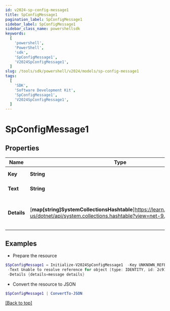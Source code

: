 ```yaml
---
id: v2024-sp-config-message1
title: SpConfigMessage1
pagination_label: SpConfigMessage1
sidebar_label: SpConfigMessage1
sidebar_class_name: powershellsdk
keywords:
  [
    'powershell',
    'PowerShell',
    'sdk',
    'SpConfigMessage1',
    'V2024SpConfigMessage1',
  ]
slug: /tools/sdk/powershell/v2024/models/sp-config-message1
tags:
  [
    'SDK',
    'Software Development Kit',
    'SpConfigMessage1',
    'V2024SpConfigMessage1',
  ]
---
```


# SpConfigMessage1

## Properties

| Name | Type | Description | Notes |
| --- | --- | --- | --- |
| **Key** | **String** | Message key. | [required] |
| **Text** | **String** | Message text. | [required] |
| **Details** | [**map[string]SystemCollectionsHashtable**]https://learn.microsoft.com/en-us/dotnet/api/system.collections.hashtable?view=net-9.0 | Message details if any, in key:value pairs. | [required] |

## Examples

- Prepare the resource

```powershell
$SpConfigMessage1 = Initialize-V2024SpConfigMessage1  -Key UNKNOWN_REFERENCE_RESOLVER `
 -Text Unable to resolve reference for object [type: IDENTITY, id: 2c91808c746e9c9601747d6507332ecz, name: random identity] `
 -Details {details=message details}
```

- Convert the resource to JSON

```powershell
$SpConfigMessage1 | ConvertTo-JSON
```

[[Back to top]](#)
